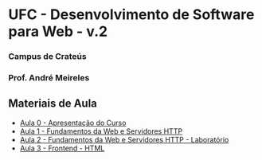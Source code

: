 # UFC - Desenvolvimento de Software para Web - v.2

### Campus de Crateús
### Prof. André Meireles 

## Materiais de Aula

* [Aula 0 - Apresentação do Curso](https://docs.google.com/presentation/d/1QrR0I04DRvwD9T--S7jy3-ZZNDRlLCSOueIjF2OcCM0/edit?usp=sharing)
* [Aula 1 - Fundamentos da Web e Servidores HTTP](https://docs.google.com/presentation/d/1JVntquGfmx1VlkIUdARxFNOOx5vFAQYmVar4iTN1Wt0/edit?usp=sharing)
* [Aula 2 - Fundamentos da Web e Servidores HTTP - Laboratório](https://docs.google.com/presentation/d/1LBNZ3DcmC8vSFlEK6dHr8QWz98PhvvYJ2YD6ONeaUr8/edit?usp=sharing)
* [Aula 3 - Frontend - HTML](https://docs.google.com/presentation/d/1LBv31cIV_nXdMDC_zdYNtb8qSRrNYoX2D94IeojeJtw/edit?usp=sharing)

